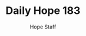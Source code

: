 ---
image: /assets/img/daily-hope-default-artwork.png
title: Daily Hope 183
number: 183
categories:
  - Daily Hope
author: Hope Staff
notes: Daily Hope 183
embed: >-
  <iframe src="https://open.spotify.com/embed/episode/7EnzNLAuf10k1R5iW6DPa4?utm_source=generator" width="400px" height="102px" frameborder=“0" scrolling=“no”></iframe>
---